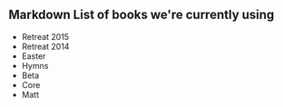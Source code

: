 ## Markdown List of books we're currently using

- Retreat 2015
- Retreat 2014
- Easter
- Hymns
- Beta
- Core
- Matt
